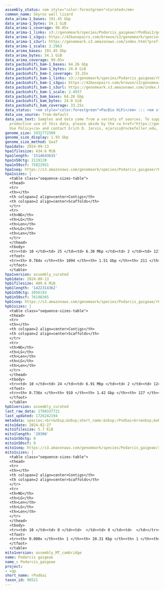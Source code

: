 ```yaml
---
assembly_status: <em style="color:forestgreen">Curated</em>
common_name: Skyros wall lizard
data_arima-1_bases: 191.45 Gbp
data_arima-1_bytes: 54.1 GiB
data_arima-1_coverage: 99.05x
data_arima-1_links: s3://genomeark/species/Podarcis_gaigeae/rPodGai1/genomic_data/arima/<br>
data_arima-1_s3gui: https://42basepairs.com/browse/s3/genomeark/species/Podarcis_gaigeae/rPodGai1/genomic_data/arima/
data_arima-1_s3url: https://genomeark.s3.amazonaws.com/index.html?prefix=species/Podarcis_gaigeae/rPodGai1/genomic_data/arima/
data_arima-1_scale: 3.2963
data_arima_bases: 191.45 Gbp
data_arima_bytes: 54.1 GiB
data_arima_coverage: 99.05x
data_pacbiohifi_bam-1_bases: 64.26 Gbp
data_pacbiohifi_bam-1_bytes: 24.0 GiB
data_pacbiohifi_bam-1_coverage: 33.25x
data_pacbiohifi_bam-1_links: s3://genomeark/species/Podarcis_gaigeae/rPodGai1/genomic_data/pacbio_hifi/<br>
data_pacbiohifi_bam-1_s3gui: https://42basepairs.com/browse/s3/genomeark/species/Podarcis_gaigeae/rPodGai1/genomic_data/pacbio_hifi/
data_pacbiohifi_bam-1_s3url: https://genomeark.s3.amazonaws.com/index.html?prefix=species/Podarcis_gaigeae/rPodGai1/genomic_data/pacbio_hifi/
data_pacbiohifi_bam-1_scale: 2.4937
data_pacbiohifi_bam_bases: 64.26 Gbp
data_pacbiohifi_bam_bytes: 24.0 GiB
data_pacbiohifi_bam_coverage: 33.25x
data_status: '<em style="color:forestgreen">PacBio HiFi</em> ::: <em style="color:forestgreen">Arima</em>'
data_use_source: from-default
data_use_text: Samples and data come from a variety of sources. To support fair and
  productive use of this data, please abide by the <a href="https://genome10k.soe.ucsc.edu/data-use-policies/">Data
  Use Policy</a> and contact Erich D. Jarvis, ejarvis@rockefeller.edu, with any questions.
genome_size: 1932772500
genome_size_display: 1.93 Gbp
genome_size_method: GoaT
hpa1date: 2024-09-13
hpa1filesize: 434.6 MiB
hpa1length: '1514643635'
hpa1n50ctg: 2119120
hpa1n50scf: 75822951
hpa1seq: https://s3.amazonaws.com/genomeark/species/Podarcis_gaigeae/rPodGai1/assembly_curated/rPodGai1.hap1.cur.20240913.fasta.gz
hpa1sizes: |
  <table class="sequence-sizes-table">
  <thead>
  <tr>
  <th></th>
  <th colspan=2 align=center>Contigs</th>
  <th colspan=2 align=center>Scaffolds</th>
  </tr>
  <tr>
  <th>NG</th>
  <th>LG</th>
  <th>Len</th>
  <th>LG</th>
  <th>Len</th>
  </tr>
  </thead>
  <tbody>
  <tr><td> 10 </td><td> 25 </td><td> 6.30 Mbp </td><td> 2 </td><td> 127.28 Mbp </td></tr><tr><td> 20 </td><td> 61 </td><td> 4.66 Mbp </td><td> 3 </td><td> 122.63 Mbp </td></tr><tr><td> 30 </td><td> 109 </td><td> 3.53 Mbp </td><td> 5 </td><td> 101.56 Mbp </td></tr><tr><td> 40 </td><td> 171 </td><td> 2.81 Mbp </td><td> 7 </td><td> 91.93 Mbp </td></tr><tr style="background-color:#cccccc;"><td> 50 </td><td> 249 </td><td style="background-color:#88ff88;"> 2.12 Mbp </td><td> 10 </td><td style="background-color:#88ff88;"> 75.82 Mbp </td></tr><tr><td> 60 </td><td> 355 </td><td> 1.56 Mbp </td><td> 12 </td><td> 62.69 Mbp </td></tr><tr><td> 70 </td><td> 518 </td><td> 0.89 Mbp </td><td> 16 </td><td> 46.85 Mbp </td></tr><tr><td> 80 </td><td> 0 </td><td>  </td><td> 0 </td><td>  </td></tr><tr><td> 90 </td><td> 0 </td><td>  </td><td> 0 </td><td>  </td></tr><tr><td> 100 </td><td> 0 </td><td>  </td><td> 0 </td><td>  </td></tr></tbody>
  <tfoot>
  <tr><th> 0.784x </th><th> 1094 </th><th> 1.51 Gbp </th><th> 211 </th><th> 1.51 Gbp </th></tr>
  </tfoot>
  </table>
hpa1version: assembly_curated
hpb1date: 2024-09-13
hpb1filesize: 409.6 MiB
hpb1length: '1422314362'
hpb1n50ctg: 2056193
hpb1n50scf: 76198365
hpb1seq: https://s3.amazonaws.com/genomeark/species/Podarcis_gaigeae/rPodGai1/assembly_curated/rPodGai1.hap2.cur.20240913.fasta.gz
hpb1sizes: |
  <table class="sequence-sizes-table">
  <thead>
  <tr>
  <th></th>
  <th colspan=2 align=center>Contigs</th>
  <th colspan=2 align=center>Scaffolds</th>
  </tr>
  <tr>
  <th>NG</th>
  <th>LG</th>
  <th>Len</th>
  <th>LG</th>
  <th>Len</th>
  </tr>
  </thead>
  <tbody>
  <tr><td> 10 </td><td> 24 </td><td> 6.91 Mbp </td><td> 2 </td><td> 124.56 Mbp </td></tr><tr><td> 20 </td><td> 58 </td><td> 4.75 Mbp </td><td> 4 </td><td> 106.82 Mbp </td></tr><tr><td> 30 </td><td> 105 </td><td> 3.61 Mbp </td><td> 5 </td><td> 101.64 Mbp </td></tr><tr><td> 40 </td><td> 166 </td><td> 2.67 Mbp </td><td> 7 </td><td> 91.28 Mbp </td></tr><tr style="background-color:#cccccc;"><td> 50 </td><td> 248 </td><td style="background-color:#88ff88;"> 2.06 Mbp </td><td> 10 </td><td style="background-color:#88ff88;"> 76.20 Mbp </td></tr><tr><td> 60 </td><td> 359 </td><td> 1.41 Mbp </td><td> 12 </td><td> 63.81 Mbp </td></tr><tr><td> 70 </td><td> 560 </td><td> 0.59 Mbp </td><td> 16 </td><td> 43.20 Mbp </td></tr><tr><td> 80 </td><td> 0 </td><td>  </td><td> 0 </td><td>  </td></tr><tr><td> 90 </td><td> 0 </td><td>  </td><td> 0 </td><td>  </td></tr><tr><td> 100 </td><td> 0 </td><td>  </td><td> 0 </td><td>  </td></tr></tbody>
  <tfoot>
  <tr><th> 0.736x </th><th> 910 </th><th> 1.42 Gbp </th><th> 127 </th><th> 1.42 Gbp </th></tr>
  </tfoot>
  </table>
hpb1version: assembly_curated
last_raw_data: 1708337721
last_updated: 1726242194
metadata: species:<br>&nbsp;&nbsp;short_name:&nbsp;rPodGai<br>&nbsp;&nbsp;name:&nbsp;Podarcis&nbsp;gaigeae<br>&nbsp;&nbsp;taxon_id:&nbsp;90521<br>&nbsp;&nbsp;common_name:&nbsp;Skyros&nbsp;wall&nbsp;lizard<br>&nbsp;&nbsp;order:<br>&nbsp;&nbsp;&nbsp;&nbsp;name:&nbsp;Squamata<br>&nbsp;&nbsp;family:<br>&nbsp;&nbsp;&nbsp;&nbsp;name:&nbsp;Lacertidae<br>&nbsp;&nbsp;individuals:<br>&nbsp;&nbsp;&nbsp;&nbsp;-&nbsp;short_name:&nbsp;rPodGai1<br>&nbsp;&nbsp;&nbsp;&nbsp;&nbsp;&nbsp;biosample_id:&nbsp;SAMEA114217796<br>&nbsp;&nbsp;&nbsp;&nbsp;&nbsp;&nbsp;sex:&nbsp;female<br>&nbsp;&nbsp;genome_size:&nbsp;1932772500<br>&nbsp;&nbsp;genome_size_method:&nbsp;GoaT<br>&nbsp;&nbsp;project:&nbsp;[&nbsp;vgp&nbsp;]<br>
mito1date: 2024-02-27
mito1filesize: 5.7 KiB
mito1length: '20306'
mito1n50ctg: 0
mito1n50scf: 0
mito1seq: https://s3.amazonaws.com/genomeark/species/Podarcis_gaigeae/rPodGai1/assembly_MT_cambridge/rPodGai1.MT.20240227.fasta.gz
mito1sizes: |
  <table class="sequence-sizes-table">
  <thead>
  <tr>
  <th></th>
  <th colspan=2 align=center>Contigs</th>
  <th colspan=2 align=center>Scaffolds</th>
  </tr>
  <tr>
  <th>NG</th>
  <th>LG</th>
  <th>Len</th>
  <th>LG</th>
  <th>Len</th>
  </tr>
  </thead>
  <tbody>
  <tr><td> 10 </td><td> 0 </td><td>  </td><td> 0 </td><td>  </td></tr><tr><td> 20 </td><td> 0 </td><td>  </td><td> 0 </td><td>  </td></tr><tr><td> 30 </td><td> 0 </td><td>  </td><td> 0 </td><td>  </td></tr><tr><td> 40 </td><td> 0 </td><td>  </td><td> 0 </td><td>  </td></tr><tr style="background-color:#cccccc;"><td> 50 </td><td> 0 </td><td style="background-color:#ff8888;">  </td><td> 0 </td><td style="background-color:#ff8888;">  </td></tr><tr><td> 60 </td><td> 0 </td><td>  </td><td> 0 </td><td>  </td></tr><tr><td> 70 </td><td> 0 </td><td>  </td><td> 0 </td><td>  </td></tr><tr><td> 80 </td><td> 0 </td><td>  </td><td> 0 </td><td>  </td></tr><tr><td> 90 </td><td> 0 </td><td>  </td><td> 0 </td><td>  </td></tr><tr><td> 100 </td><td> 0 </td><td>  </td><td> 0 </td><td>  </td></tr></tbody>
  <tfoot>
  <tr><th> 0.000x </th><th> 1 </th><th> 20.31 Kbp </th><th> 1 </th><th> 20.31 Kbp </th></tr>
  </tfoot>
  </table>
mito1version: assembly_MT_cambridge
name: Podarcis gaigeae
name_: Podarcis_gaigeae
project:
- vgp
short_name: rPodGai
taxon_id: 90521
---
```

